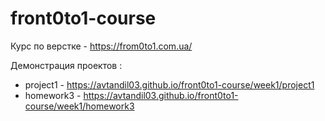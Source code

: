 # front0to1-course
Курс по верстке - https://from0to1.com.ua/

Демонстрация проектов :
  - project1 - https://avtandil03.github.io/front0to1-course/week1/project1
  - homework3 - https://avtandil03.github.io/front0to1-course/week1/homework3
